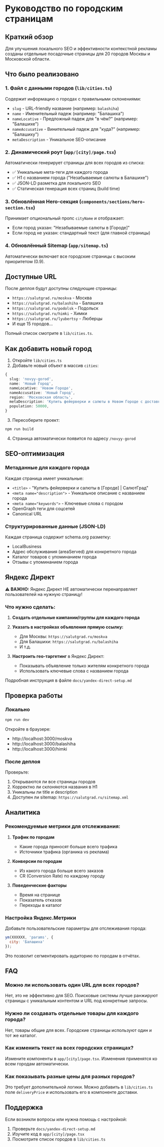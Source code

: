 # Руководство по городским страницам

## Краткий обзор

Для улучшения локального SEO и эффективности контекстной рекламы созданы отдельные посадочные страницы для 20 городов Москвы и Московской области.

## Что было реализовано

### 1. Файл с данными городов (`lib/cities.ts`)
Содержит информацию о городах с правильными склонениями:
- `slug` - URL-friendly название (например: `balashiha`)
- `name` - Именительный падеж (например: "Балашиха")
- `nameLocative` - Предложный падеж для "в чём?" (например: "Балашихе")
- `nameAccusative` - Винительный падеж для "куда?" (например: "Балашиху")
- `metaDescription` - Уникальное SEO-описание

### 2. Динамический роут (`app/[city]/page.tsx`)
Автоматически генерирует страницы для всех городов из списка:
- ✅ Уникальные мета-теги для каждого города
- ✅ H1 с названием города ("Незабываемые салюты в Балашихе")
- ✅ JSON-LD разметка для локального SEO
- ✅ Статическая генерация всех страниц (build time)

### 3. Обновлённая Hero-секция (`components/sections/hero-section.tsx`)
Принимает опциональный пропс `cityName` и отображает:
- Если город указан: "Незабываемые салюты в [Городе]"
- Если город не указан: стандартный текст (для главной страницы)

### 4. Обновлённый Sitemap (`app/sitemap.ts`)
Автоматически включает все городские страницы с высоким приоритетом (0.9).

## Доступные URL

После деплоя будут доступны следующие страницы:

- `https://salutgrad.ru/moskva` - Москва
- `https://salutgrad.ru/balashiha` - Балашиха
- `https://salutgrad.ru/podolsk` - Подольск
- `https://salutgrad.ru/himki` - Химки
- `https://salutgrad.ru/lyubertsy` - Люберцы
- И еще 15 городов...

Полный список смотрите в `lib/cities.ts`.

## Как добавить новый город

1. Откройте `lib/cities.ts`
2. Добавьте новый объект в массив `cities`:

```typescript
{
  slug: 'novyy-gorod',
  name: 'Новый Город',
  nameLocative: 'Новом Городе',
  nameAccusative: 'Новый Город',
  region: 'Московская область',
  metaDescription: 'Купить фейерверки и салюты в Новом Городе с доставкой...',
  population: 50000,
}
```

3. Пересоберите проект:
```bash
npm run build
```

4. Страница автоматически появится по адресу `/novyy-gorod`

## SEO-оптимизация

### Метаданные для каждого города
Каждая страница имеет уникальные:
- `<title>` - "Купить фейерверки и салюты в [Городе] | СалютГрад"
- `<meta name="description">` - Уникальное описание с названием города
- `<meta name="keywords">` - Ключевые слова с городом
- OpenGraph теги для соцсетей
- Canonical URL

### Структурированные данные (JSON-LD)
Каждая страница содержит schema.org разметку:
- LocalBusiness
- Адрес обслуживания (areaServed) для конкретного города
- Каталог товаров с упоминанием города
- Отзывы с упоминанием города

## Яндекс Директ

⚠️ **ВАЖНО:** Яндекс Директ НЕ автоматически перенаправляет пользователей на нужную страницу!

### Что нужно сделать:

1. **Создать отдельные кампании/группы для каждого города**
2. **Указать в настройках объявления прямую ссылку:**
   - Для Москвы: `https://salutgrad.ru/moskva`
   - Для Балашихи: `https://salutgrad.ru/balashiha`
   - И т.д.

3. **Настроить гео-таргетинг** в Яндекс Директ:
   - Показывать объявление только жителям конкретного города
   - Использовать ключевые слова с названием города

Подробная инструкция в файле `docs/yandex-direct-setup.md`

## Проверка работы

### Локально
```bash
npm run dev
```

Откройте в браузере:
- http://localhost:3000/moskva
- http://localhost:3000/balashiha
- http://localhost:3000/himki

### После деплоя
Проверьте:
1. Открываются ли все страницы городов
2. Корректно ли склоняются названия в H1
3. Уникальны ли title и description
4. Доступен ли sitemap: `https://salutgrad.ru/sitemap.xml`

## Аналитика

### Рекомендуемые метрики для отслеживания:

1. **Трафик по городам**
   - Какие города приносят больше всего трафика
   - Источники трафика (органика vs реклама)

2. **Конверсии по городам**
   - Из какого города больше всего заказов
   - CR (Conversion Rate) по каждому городу

3. **Поведенческие факторы**
   - Время на странице
   - Показатель отказов
   - Переходы в каталог

### Настройка Яндекс.Метрики

Добавьте пользовательские параметры для отслеживания города:

```javascript
ym(XXXXXX, 'params', {
  city: 'Балашиха'
});
```

Это позволит сегментировать аудиторию по городам в отчётах.

## FAQ

### Можно ли использовать один URL для всех городов?
Нет, это не эффективно для SEO. Поисковые системы лучше ранжируют страницы с уникальным контентом и URL под конкретные запросы.

### Нужно ли создавать отдельные товары для каждого города?
Нет, товары общие для всех. Городские страницы используют один и тот же каталог.

### Как изменить текст на всех городских страницах?
Измените компоненты в `app/[city]/page.tsx`. Изменения применятся ко всем городам автоматически.

### Как показывать разные цены для разных городов?
Это требует дополнительной логики. Можно добавить в `lib/cities.ts` поле `deliveryPrice` и использовать его в компоненте доставки.

## Поддержка

Если возникли вопросы или нужна помощь с настройкой:
1. Проверьте `docs/yandex-direct-setup.md`
2. Изучите код в `app/[city]/page.tsx`
3. Посмотрите список городов в `lib/cities.ts`


